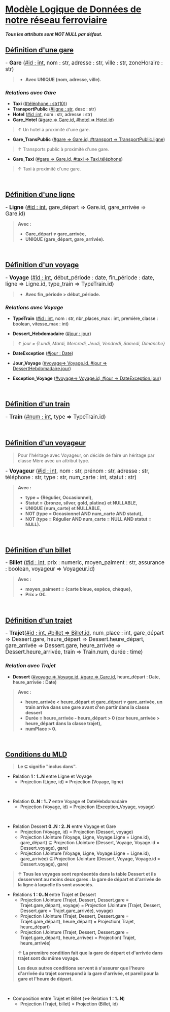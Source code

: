 # <u>Modèle Logique de Données de notre réseau ferroviaire</u>

___Tous les attributs sont NOT NULL par défaut.___

## <u>Définition d'une gare</u>

<span style="font-size:1.2em;"> - **Gare** (<u>#id : int</u>, nom : str, adresse : str, ville : str, zoneHoraire : str)</span>
>- **Avec UNIQUE (nom, adresse, ville).**

### _Relations avec Gare_
- **Taxi** (<u>#téléphone : str(10)</u>)
- **TransportPublic** (<u>#ligne : str</u>, desc : str)
- **Hotel** (<u>#id :int</u>, nom : str, adresse : str) 
- **Gare_Hotel** (<u>#gare => Gare.id, #hotel => Hotel.id</u>)
> ↑ Un hotel à proximité d'une gare.
- **Gare_TransPublic** (<u>#gare => Gare.id, #transport => TransportPublic.ligne</u>) 
> ↑ Transports public à proximité d'une gare.
- **Gare_Taxi** (<u>#gare => Gare.id, #taxi => Taxi.téléphone</u>)
> ↑ Taxi à proximité d'une gare.

<br>

## <u>Définition d'une ligne</u>
<span style="font-size:1.2em;"> - **Ligne** (<u>#id : int</u>, gare_départ => Gare.id, gare_arrivée => Gare.id) </span>

><b>Avec :
>- Gare_départ ≠ gare_arrivée,
>- UNIQUE (gare_départ, gare_arrivée). </b>

<br>

## <u>Définition d'un voyage</u>

<span style="font-size:1.2em;"> - **Voyage** (<u>#id : int</u>, début_période : date, fin_période : date, ligne => Ligne.id, type_train => TypeTrain.id) </span>
>- **Avec fin_période > début_période.** 

### _Relations avec Voyage_

- **TypeTrain** (<u>#id : int</u>, nom : str, nbr_places_max : int, première_classe : boolean, vitesse_max : int) 

- **Dessert_Hebdomadaire** (<u>#jour  : jour</u>) 
> ↑ _jour = {Lundi, Mardi, Mercredi, Jeudi, Vendredi, Samedi, Dimanche}_

- **DateException** (<u>#jour : Date</u>)

- **Jour_Voyage** (<u>#voyage=> Voyage.id, #jour => DessertHebdomadaire.jour</u>)
- **Exception_Voyage** (<u>#voyage=> Voyage.id, #jour => DateException.jour</u>)


<br>

## <u>Définition d'un train</u>
<span style="font-size:1.2em;"> - **Train** (<u>#num : int</u>, type => TypeTrain.id) </span>

<br>

## <u>Définition d'un voyageur</u>

> Pour l'héritage avec Voyageur, on décide de faire un héritage par classe Mère avec un attribut type.

<span style="font-size:1.2em;"> - **Voyageur** (<u>#id : int</u>, nom : str, prénom : str, adresse : str, téléphone : str, type : str, num_carte : int, statut : str) </span>

><b>Avec :
>- type = {Régulier, Occasionnel),
>- Statut = {bronze, silver, gold, platine} et NULLABLE,
>- UNIQUE (num_carte) et NULLABLE,
>- NOT (type = Occasionnel AND num_carte AND statut), 
>- NOT (type = Régulier AND num_carte = NULL AND statut = NULL). </b>

<br>

## <u>Définition d'un billet</u>
<span style="font-size:1.2em;"> - **Billet** (<u>#id : int</u>, prix : numeric, moyen_paiment : str, assurance : boolean, voyageur => Voyageur.id) 

><b>Avec : 
> - moyen_paiment = {carte bleue, espèce, chèque},
> - Prix > 0€. </b>

<br>

## <u>Définition d'un trajet</u>
<span style="font-size:1.2em;"> - **Trajet**(<u>#id : int, #billet => Billet.id</u>, num_place : int, gare_départ => Dessert.gare, heure_départ => Dessert.heure_départ, gare_arrivée => Dessert.gare, heure_arrivée => Dessert.heure_arrivée, train => Train.num, durée : time) </span>

### _Relation avec Trajet_
- **Dessert** (<u>#voyage => Voyage.id, #gare => Gare.id</u>, heure_départ : Date, heure_arrivée : Date) 

><b>Avec :
> - heure_arrivée < heure_départ et gare_départ ≠ gare_arrivée, un train arrive dans une gare avant d'en partir dans la classe dessert
> - Durée = heure_arrivée - heure_départ > 0
(car heure_arrivée > heure_départ dans la classe trajet),
> - numPlace > 0. </b>

<br>

## <u>Conditions du MLD</u>
><b> Le ⊆ signifie "inclus dans".</b>

- Relation **1 : 1..N** entre Ligne et Voyage 
  - Projection (Ligne, id) = Projection (Voyage, ligne) 

<br>

- Relation **0..N : 1..7** entre Voyage et DateHebdomadaire
  - Projection (Voyage, id) = Projection (Exception_Voyage, voyage) 

<br>

- Relation Dessert **0..N : 2..N** entre Voyage et Gare
  - Projection (Voyage, id) = Projection (Dessert, voyage)
  - Projection (Jointure (Voyage, Ligne, Voyage.Ligne = Ligne.id), gare_départ) ⊆ Projection (Jointure (Dessert, Voyage, Voyage.id = Dessert.voyage), gare)
  - Projection (Jointure (Voyage, Ligne, Voyage.Ligne = Ligne.id), gare_arrivée) ⊆ Projection (Jointure (Dessert, Voyage, Voyage.id = Dessert.voyage), gare)

> <b>↑ Tous les voyages sont représentés dans la table Dessert et ils desservent au moins deux gares : la gare de départ et d'arrivée de la ligne à laquelle ils sont associés.</b>


- Relations **1 : 0..N** entre Trajet et Dessert
  - Projection (Jointure (Trajet, Dessert, Dessert.gare = Trajet.gare_départ), voyage) = Projection (Jointure (Trajet, Dessert, Dessert.gare = Trajet.gare_arrivée), voyage)
  - Projection (Jointure (Trajet, Dessert, Dessert.gare = Trajet.gare_départ), heure_départ) = Projection( Trajet, heure_départ)
  - Projection (Jointure (Trajet, Dessert, Dessert.gare = Trajet.gare_départ), heure_arrivée) = Projection( Trajet, heure_arrivée)
> <b>↑ La première condition fait que la gare de départ et d'arrivée dans trajet sont du même voyage.
>
> Les deux autres conditions servent à s'assurer que l'heure d'arrivée du trajet correspond à la gare d'arrivée, et pareil pour la gare et l'heure de départ. </b>

<br>

- Composition entre Trajet et Billet (⇔ Relation **1 : 1..N**)
  - Projection (Trajet, billet) = Projection (Billet, id)
